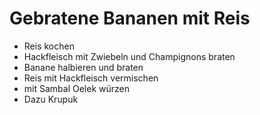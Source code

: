 # Gebratene Bananen mit Reis

- Reis kochen
- Hackfleisch mit Zwiebeln und Champignons braten
- Banane halbieren und braten
- Reis mit Hackfleisch vermischen
- mit Sambal Oelek würzen
- Dazu Krupuk
